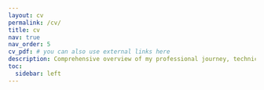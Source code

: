 ```yaml
---
layout: cv
permalink: /cv/
title: cv
nav: true
nav_order: 5
cv_pdf: # you can also use external links here
description: Comprehensive overview of my professional journey, technical expertise, and achievements in technology leadership. Explore my experience in web development, AI solutions, and community building.
toc:
  sidebar: left
---
```

